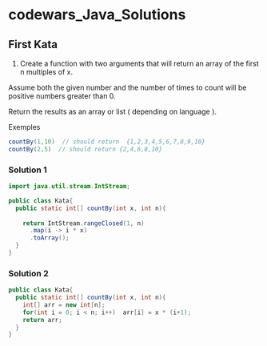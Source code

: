 # codewars_Java_Solutions
## First Kata
1) Create a function with two arguments that will return an array of the first n multiples of x.

Assume both the given number and the number of times to count will be positive numbers greater than 0.

Return the results as an array or list ( depending on language ).

Exemples

```java
countBy(1,10)  // should return  {1,2,3,4,5,6,7,8,9,10}
countBy(2,5)  // should return {2,4,6,8,10} 
```  
### Solution 1

```java
import java.util.stream.IntStream;

public class Kata{
  public static int[] countBy(int x, int n){
    
    return IntStream.rangeClosed(1, n)
      .map(i -> i * x)
      .toArray();
  }
}

```
### Solution 2

```java
public class Kata{
  public static int[] countBy(int x, int n){
    int[] arr = new int[n];
    for(int i = 0; i < n; i++)  arr[i] = x * (i+1);
    return arr;
  }
}
```
